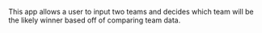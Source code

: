 This app allows a user to input two teams and decides which team will be the likely winner based off of comparing team data.
